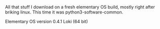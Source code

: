 All that stuff I download on a fresh elementary OS build, mostly right after briking linux. This time it was python3-software-common.

Elementary OS version 0.4.1 Loki (64 bit)
